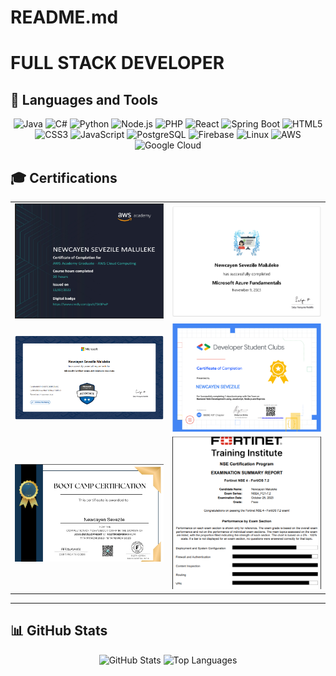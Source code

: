 # README.md
# FULL STACK DEVELOPER

## 🧰 Languages and Tools  

<p align="center">  
  <img alt="Java" src="https://img.shields.io/badge/Java-ED8B00?style=for-the-badge&logo=openjdk&logoColor=white"/>  
  <img alt="C#" src="https://img.shields.io/badge/C%23-239120?style=for-the-badge&logo=c-sharp&logoColor=white"/>  
  <img alt="Python" src="https://img.shields.io/badge/Python-3776AB?style=for-the-badge&logo=python&logoColor=white"/>  
  <img alt="Node.js" src="https://img.shields.io/badge/Node.js-43853D?style=for-the-badge&logo=node-dot-js&logoColor=white"/>  
  <img alt="PHP" src="https://img.shields.io/badge/PHP-777BB4?style=for-the-badge&logo=php&logoColor=white"/>  
  <img alt="React" src="https://img.shields.io/badge/React-20232A?style=for-the-badge&logo=react&logoColor=61DAFB"/>  
  <img alt="Spring Boot" src="https://img.shields.io/badge/SpringBoot-6DB33F?style=for-the-badge&logo=springboot&logoColor=white"/>  
  <img alt="HTML5" src="https://img.shields.io/badge/HTML5-E34F26?style=for-the-badge&logo=html5&logoColor=white"/>  
  <img alt="CSS3" src="https://img.shields.io/badge/CSS3-1572B6?style=for-the-badge&logo=css3&logoColor=white"/>  
  <img alt="JavaScript" src="https://img.shields.io/badge/JavaScript-F7DF1E?style=for-the-badge&logo=javascript&logoColor=black"/>  
  <img alt="PostgreSQL" src="https://img.shields.io/badge/PostgreSQL-316192?style=for-the-badge&logo=postgresql&logoColor=white"/>  
  <img alt="Firebase" src="https://img.shields.io/badge/Firebase-FFCA28?style=for-the-badge&logo=firebase&logoColor=black"/>  
  <img alt="Linux" src="https://img.shields.io/badge/Linux-FCC624?style=for-the-badge&logo=linux&logoColor=black"/>  
  <img alt="AWS" src="https://img.shields.io/badge/AWS-232F3E?style=for-the-badge&logo=amazonaws&logoColor=white"/>  
  <img alt="Google Cloud" src="https://img.shields.io/badge/GoogleCloud-4285F4?style=for-the-badge&logo=googlecloud&logoColor=white"/>  
</p>

## 🎓 Certifications  

<div align="center">  

<table>  
  <tr>  
    <td><img src="certificates/cloud.png" alt="AWS Academy Cloud Foundations" width="300px"/></td>  
    <td><img src="certificates/azure.png" alt="AWS Technical Essentials" width="300px"/></td>  
  </tr>  
  <tr>  
    <td><img src="certificates/microsoft.png" alt="Microsoft SC-900" width="300px"/></td>  
    <td><img src="certificates/backend.png" alt="Google Backend Developer" width="300px"/></td>  
  </tr>  
  <tr>  
    <td><img src="certificates/java.png" alt="Huawei Big Data" width="300px"/></td>  
    <td><img src="certificates/fortinet.png" alt="Fortinet NSE 1-4" width="300px"/></td>  
  </tr>  
</table>  

</div>  

---  

## 📊 GitHub Stats  

<p align="center">  
  <img src="https://github-readme-stats.vercel.app/api?username=MalulekeNS&show_icons=true&theme=radical" alt="GitHub Stats"/>  
  <img src="https://github-readme-stats.vercel.app/api/top-langs/?username=MalulekeNS&layout=compact&theme=radical" alt="Top Languages"/>  
</p>  
